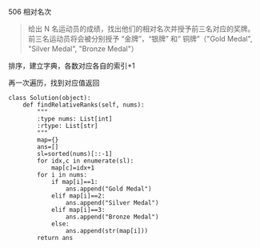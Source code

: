 506 相对名次

> 给出 N 名运动员的成绩，找出他们的相对名次并授予前三名对应的奖牌。前三名运动员将会被分别授予 “金牌”，“银牌” 和“ 铜牌”（"Gold Medal", "Silver Medal", "Bronze Medal"）

排序，建立字典，各数对应各自的索引+1

再一次遍历，找到对应值返回

```
class Solution(object):
    def findRelativeRanks(self, nums):
        """
        :type nums: List[int]
        :rtype: List[str]
        """
        map={}
        ans=[]
        sl=sorted(nums)[::-1]
        for idx,c in enumerate(sl):
            map[c]=idx+1
        for i in nums:
            if map[i]==1:
                ans.append("Gold Medal")
            elif map[i]==2:
                ans.append("Silver Medal")
            elif map[i]==3:
                ans.append("Bronze Medal")
            else:
                ans.append(str(map[i]))
        return ans
```

